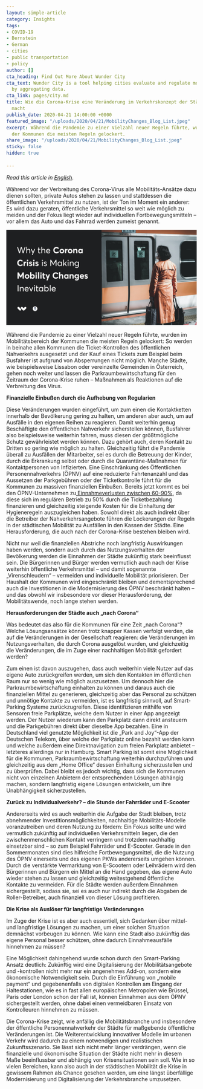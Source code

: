 ```yaml
---
layout: simple-article
category: Insights
tags:
- COVID-19
- Bernstein
- German
- cities
- public transportation
- policy
author: []
cta_heading: Find Out More About Wunder City
cta_text: Wunder City is a tool helping cities evaluate and regulate mobility companies
  by aggregating data.
cta_link: pages/city.md
title: Wie die Corona-Krise eine Veränderung im Verkehrskonzept der Städte notwendig
  macht
publish_date: 2020-04-21 14:00:00 +0000
featured_image: "/uploads/2020/04/21/MobilityChanges_Blog_List.jpeg"
excerpt: Während die Pandemie zu einer Vielzahl neuer Regeln führte, wurden im Mobilitätsbereich
  der Kommunen die meisten Regeln gelockert.
share_image: "/uploads/2020/04/21/MobilityChanges_Blog_List.jpeg"
sticky: false
hidden: true

---
```

_Read this article in_ [_English_](www.wundermobility.com/blog/why-the-corona-crisis-is-making-mobility-changes-inevitable)_._

Während vor der Verbreitung des Corona-Virus alle Mobilitäts-Ansätze dazu dienen sollten, private Autos stehen zu lassen und stattdessen die öffentlichen Verkehrsmittel zu nutzen, ist der Ton im Moment ein anderer: Es wird dazu geraten, öffentliche Verkehrsmittel so weit wie möglich zu meiden und der Fokus liegt wieder auf individuellen Fortbewegungsmitteln – vor allem das Auto und das Fahrrad werden zumeist genannt.

![](/uploads/2020/04/21/MobilityChanges_Blog_Body-1.jpg)

Während die Pandemie zu einer Vielzahl neuer Regeln führte, wurden im Mobilitätsbereich der Kommunen die meisten Regeln gelockert: So werden in beinahe allen Kommunen die Ticket-Kontrollen des öffentlichen Nahverkehrs ausgesetzt und der Kauf eines Tickets zum Beispiel beim Busfahrer ist aufgrund von Absperrungen nicht möglich. Manche Städte, wie beispielsweise Lissabon oder vereinzelte Gemeinden in Österreich, gehen noch weiter und lassen die Parkraumbewirtschaftung für den Zeitraum der Corona-Krise ruhen – Maßnahmen als Reaktionen auf die Verbreitung des Virus.

**Finanzielle Einbußen durch die Aufhebung von Regularien**

Diese Veränderungen wurden eingeführt, um zum einen die Kontaktketten innerhalb der Bevölkerung gering zu halten, um anderen aber auch, um auf Ausfälle in den eigenen Reihen zu reagieren. Damit weiterhin genug Beschäftigte den öffentlichen Nahverkehr sicherstellen können, Busfahrer also beispielsweise weiterhin fahren, muss diesen der größtmögliche Schutz gewährleistet werden können. Dazu gehört auch, deren Kontakt zu Dritten so gering wie möglich zu halten. Gleichzeitig führt die Pandemie überall zu Ausfällen der Mitarbeiter, sei es durch die Betreuung der Kinder, durch die Erkrankung selbst oder durch die Quarantäne-Maßnahmen für Kontaktpersonen von Infizierten. Eine Einschränkung des Öffentlichen Personennahverkehrs (ÖPNV) auf eine reduzierte Fahrtenanzahl und das Aussetzen der Parkgebühren oder der Ticketkontrolle führt für die Kommunen zu massiven finanziellen Einbußen. Bereits jetzt kommt es bei den ÖPNV-Unternehmen zu[ Einnahmeverlusten zwischen 60-90%](https://www.verdi.de/themen/corona/++co++d76fa4fe-78bf-11ea-a054-525400940f89), da diese sich im regulären Betrieb zu 50% durch die Ticketbezahlung finanzieren und gleichzeitig steigende Kosten für die Einhaltung der Hygieneregeln auszugleichen haben. Sowohl direkt als auch indirekt über die Betreiber der Nahverkehrsangebote führen die Lockerungen der Regeln in der städtischen Mobilität zu Ausfällen in den Kassen der Städte. Eine Herausforderung, die auch nach der Corona-Krise bestehen bleiben wird.

Nicht nur weil die finanziellen Abstriche noch langfristig Auswirkungen haben werden, sondern auch durch das Nutzungsverhalten der Bevölkerung werden die Einnahmen der Städte zukünftig stark beeinflusst sein. Die Bürgerinnen und Bürger werden vermutlich auch nach der Krise weiterhin öffentliche Verkehrsmittel – und damit sogenannte „Virenschleudern“ – vermeiden und individuelle Mobilität priorisieren. Der Haushalt der Kommunen wird eingeschränkt bleiben und dementsprechend auch die Investitionen in die Modernisierung des ÖPNV beschränkt halten – und das obwohl wir insbesondere vor dieser Herausforderung, der Mobilitätswende, noch lange stehen werden.

**Herausforderungen der Städte auch „nach Corona“**

Was bedeutet das also für die Kommunen für eine Zeit „nach Corona“? Welche Lösungsansätze können trotz knapper Kassen verfolgt werden, die auf die Veränderungen in der Gesellschaft reagieren: die Veränderungen im Nutzungsverhalten, die durch Corona ausgelöst wurden, und gleichzeitig die Veränderungen, die im Zuge einer nachhaltigen Mobilität gefordert werden?

Zum einen ist davon auszugehen, dass auch weiterhin viele Nutzer auf das eigene Auto zurückgreifen werden, um sich den Kontakten im öffentlichen Raum nur so wenig wie möglich auszusetzen. Um dennoch hier die Parkraumbewirtschaftung einhalten zu können und daraus auch die finanziellen Mittel zu generieren, gleichzeitig aber das Personal zu schützen und unnötige Kontakte zu vermeiden, ist es langfristig sinnvoll, auf Smart-Parking Systeme zurückzugreifen. Diese identifizieren mithilfe von Sensoren freie Parkplätze, welche dem Nutzer in einer App angezeigt werden. Der Nutzer wiederum kann den Parkplatz dann direkt ansteuern und die Parkgebühren direkt über dieselbe App bezahlen. Eine in Deutschland viel genutzte Möglichkeit ist die „Park and Joy“-App der Deutschen Telekom, über welche der Parkplatz online bezahlt werden kann und welche außerdem eine Direktnavigation zum freien Parkplatz anbietet – letzteres allerdings nur in Hamburg. Smart Parking ist somit eine Möglichkeit für die Kommunen, Parkraumbewirtschaftung weiterhin durchzuführen und gleichzeitig aus dem „Home Office“ dessen Einhaltung sicherzustellen und zu überprüfen. Dabei bleibt es jedoch wichtig, dass sich die Kommunen nicht von einzelnen Anbietern der entsprechenden Lösungen abhängig machen, sondern langfristig eigene Lösungen entwickeln, um ihre Unabhängigkeit sicherzustellen.

**Zurück zu Individualverkehr? – die Stunde der Fahrräder und E-Scooter**

Andererseits wird es auch weiterhin die Aufgabe der Stadt bleiben, trotz abnehmender Investitionsmöglichkeiten, nachhaltige Mobilitäts-Modelle voranzutreiben und deren Nutzung zu fördern: Ein Fokus sollte und wird vermutlich zukünftig auf individuellen Verkehrsmitteln liegen, die den zwischenmenschlichen Kontakt verringern und trotzdem nachhaltig einsetzbar sind – so zum Beispiel Fahrräder und E-Scooter. Gerade in den Sommermonaten sind dies hilfreiche Fortbewegungsmittel, die die Nutzung des ÖPNV einerseits und des eigenen PKWs andererseits umgehen können. Durch die verstärkte Vermarktung von E-Scootern oder Leihrädern wird den Bürgerinnen und Bürgern ein Mittel an die Hand gegeben, das eigene Auto wieder stehen zu lassen und gleichzeitig weitestgehend öffentliche Kontakte zu vermeiden. Für die Städte werden außerdem Einnahmen sichergestellt, sodass sie, sei es auch nur indirekt durch die Abgaben de Roller-Betreiber, auch finanziell von dieser Lösung profitieren.

**Die Krise als Auslöser für langfristige Veränderungen**

Im Zuge der Krise ist es aber auch essentiell, sich Gedanken über mittel- und langfristige Lösungen zu machen, um einer solchen Situation demnächst vorbeugen zu können. Wie kann eine Stadt also zukünftig das eigene Personal besser schützen, ohne dadurch Einnahmeausfälle hinnehmen zu müssen?

Eine Möglichkeit dahingehend wurde schon durch den Smart-Parking Ansatz deutlich: Zukünftig wird eine Digitalisierung der Mobilitätsangebote und -kontrollen nicht mehr nur ein angenehmes Add-on, sondern eine ökonomische Notwendigkeit sein. Durch die Einführung von „mobile payment“ und gegebenenfalls von digitalen Kontrollen am Eingang der Haltestationen, wie es in fast allen europäischen Metropolen wie Brüssel, Paris oder London schon der Fall ist, können Einnahmen aus dem ÖPNV sichergestellt werden, ohne dabei einen vermeidbaren Einsatz von Kontrolleuren hinnehmen zu müssen.

Die Corona-Krise zeigt, wie anfällig die Mobilitätsbranche und insbesondere der öffentliche Personennahverkehr der Städte für maßgebende öffentliche Veränderungen ist. Die Weiterentwicklung innovativer Modelle im urbanen Verkehr wird dadurch zu einem notwendigen und realistischen Zukunftsszenario. Sie lässt sich nicht mehr länger verdrängen, wenn die finanzielle und ökonomische Situation der Städte nicht mehr in diesem Maße beeinflussbar und abhängig von Krisensituationen sein soll. Wie in so vielen Bereichen, kann also auch in der städtischen Mobilität die Krise in gewissem Rahmen als Chance gesehen werden, um eine längst überfällige Modernisierung und Digitalisierung der Verkehrsbranche umzusetzen.